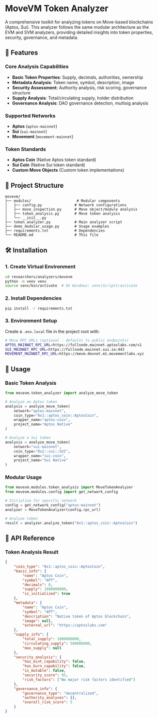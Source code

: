 # MoveVM Token Analyzer

A comprehensive toolkit for analyzing tokens on Move-based blockchains (Aptos, Sui). This analyzer follows the same modular architecture as the EVM and SVM analyzers, providing detailed insights into token properties, security, governance, and metadata.

## 🚀 Features

### Core Analysis Capabilities
- **Basic Token Properties**: Supply, decimals, authorities, ownership
- **Metadata Analysis**: Token name, symbol, description, image
- **Security Assessment**: Authority analysis, risk scoring, governance structure
- **Supply Analysis**: Total/circulating supply, holder distribution
- **Governance Analysis**: DAO governance detection, multisig analysis

### Supported Networks
- **Aptos** (`aptos-mainnet`)
- **Sui** (`sui-mainnet`)
- **Movement** (`movement-mainnet`)

### Token Standards
- **Aptos Coin** (Native Aptos token standard)
- **Sui Coin** (Native Sui token standard)
- **Custom Move Objects** (Custom token implementations)

## 📁 Project Structure

```
movevm/
├── modules/                     # Modular components
│   ├── config.py               # Network configurations
│   ├── move_inspection.py      # Move object/module analysis
│   ├── token_analysis.py       # Move token analysis
│   └── __init__.py
├── token_analyzer.py           # Main analyzer script
├── demo_modular_usage.py       # Usage examples
├── requirements.txt            # Dependencies
└── README.md                   # This file
```

## 🛠️ Installation

### 1. Create Virtual Environment
```bash
cd researchers/analyzers/movevm
python -m venv venv
source venv/bin/activate  # On Windows: venv\Scripts\activate
```

### 2. Install Dependencies
```bash
pip install -r requirements.txt
```

### 3. Environment Setup
Create a `.env.local` file in the project root with:

```bash
# Move RPC URLs (optional - defaults to public endpoints)
APTOS_MAINNET_RPC_URL=https://fullnode.mainnet.aptoslabs.com/v1
SUI_MAINNET_RPC_URL=https://fullnode.mainnet.sui.io:443
MOVEMENT_MAINNET_RPC_URL=https://mevm.devnet.m1.movementlabs.xyz
```

## 📝 Usage

### Basic Token Analysis

```python
from movevm.token_analyzer import analyze_move_token

# Analyze an Aptos token
analysis = analyze_move_token(
    network="aptos-mainnet",
    coin_type="0x1::aptos_coin::AptosCoin",
    wrapper_name="aptos-coin",
    project_name="Aptos Native"
)

# Analyze a Sui token  
analysis = analyze_move_token(
    network="sui-mainnet",
    coin_type="0x2::sui::SUI",
    wrapper_name="sui-coin",
    project_name="Sui Native"
)
```

### Modular Usage

```python
from movevm.modules.token_analysis import MoveTokenAnalyzer
from movevm.modules.config import get_network_config

# Initialize for specific network
config = get_network_config("aptos-mainnet")
analyzer = MoveTokenAnalyzer(config.rpc_url)

# Analyze token
result = analyzer.analyze_token("0x1::aptos_coin::AptosCoin")
```

## 🔧 API Reference

### Token Analysis Result

```json
{
    "coin_type": "0x1::aptos_coin::AptosCoin",
    "basic_info": {
        "name": "Aptos Coin", 
        "symbol": "APT",
        "decimals": 8,
        "supply": 1000000000,
        "is_initialized": true
    },
    "metadata": {
        "name": "Aptos Coin",
        "symbol": "APT", 
        "description": "Native token of Aptos blockchain",
        "image": null,
        "external_url": "https://aptoslabs.com"
    },
    "supply_info": {
        "total_supply": 1000000000,
        "circulating_supply": 500000000,
        "max_supply": null
    },
    "security_analysis": {
        "has_mint_capability": false,
        "has_burn_capability": false,
        "is_mutable": false,
        "security_score": 95,
        "risk_factors": ["No major risk factors identified"]
    },
    "governance_info": {
        "governance_type": "decentralized",
        "authority_analyses": {},
        "overall_risk_score": 5
    }
}
```

